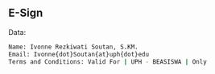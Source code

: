 ## E-Sign

Data:
```sh
Name: Ivonne Rezkiwati Soutan, S.KM.
Email: Ivonne{dot}Soutan{at}uph{dot}edu 
Terms and Conditions: Valid For | UPH - BEASISWA | Only

```
